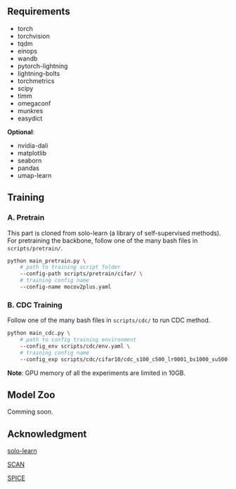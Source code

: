 
## Requirements
* torch
* torchvision
* tqdm
* einops
* wandb
* pytorch-lightning
* lightning-bolts
* torchmetrics
* scipy
* timm
* omegaconf
* munkres
* easydict

**Optional**:
* nvidia-dali
* matplotlib
* seaborn
* pandas
* umap-learn

## Training
### A. Pretrain
This part is cloned from solo-learn (a library of self-supervised methods). For pretraining the backbone, follow one of the many bash files in `scripts/pretrain/`.

```bash
python main_pretrain.py \
    # path to training script folder
    --config-path scripts/pretrain/cifar/ \
    # training config name
    --config-name mocov2plus.yaml
```
### B. CDC Training
Follow one of the many bash files in `scripts/cdc/` to run CDC method.

```bash
python main_cdc.py \
    # path to config training environment
    --config_env scripts/cdc/env.yaml \    
    # training config name
    --config_exp scripts/cdc/cifar10/cdc_s100_c500_lr0001_bs1000_su500.yaml
```

**Note**: GPU memory of all the experiments are limited in 10GB.

## Model Zoo
Comming soon.

## Acknowledgment

[solo-learn](https://github.com/vturrisi/solo-learn)

[SCAN](https://github.com/wvangansbeke/Unsupervised-Classification)

[SPICE](https://github.com/niuchuangnn/SPICE)

